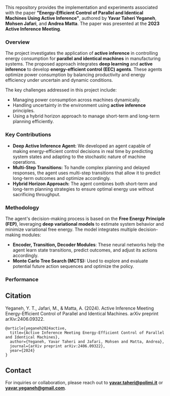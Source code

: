 This repository provides the implementation and experiments associated with the paper **"Energy-Efficient Control of Parallel and Identical Machines Using Active Inference"**, authored by **Yavar Taheri Yeganeh**, **Mohsen Jafari**, and **Andrea Matta**. The paper was presented at the **2023 Active Inference Meeting**.

### Overview

The project investigates the application of **active inference** in controlling energy consumption for **parallel and identical machines** in manufacturing systems. The proposed approach integrates **deep learning** and **active inference** to develop **energy-efficient control (EEC) agents**. These agents optimize power consumption by balancing productivity and energy efficiency under uncertain and dynamic conditions.

The key challenges addressed in this project include:
- Managing power consumption across machines dynamically.
- Handling uncertainty in the environment using **active inference** principles.
- Using a hybrid horizon approach to manage short-term and long-term planning efficiently.

### Key Contributions
- **Deep Active Inference Agent:** We developed an agent capable of making energy-efficient control decisions in real time by predicting system states and adapting to the stochastic nature of machine operations.
- **Multi-Step Transitions:** To handle complex planning and delayed responses, the agent uses multi-step transitions that allow it to predict long-term outcomes and optimize accordingly.
- **Hybrid Horizon Approach:** The agent combines both short-term and long-term planning strategies to ensure optimal energy use without sacrificing throughput.
  
### Methodology

The agent's decision-making process is based on the **Free Energy Principle (FEP)**, leveraging **deep variational models** to estimate system behavior and minimize variational free energy. The model integrates multiple decision-making modules:
- **Encoder, Transition, Decoder Modules**: These neural networks help the agent learn state transitions, predict outcomes, and adjust its actions accordingly.
- **Monte Carlo Tree Search (MCTS):** Used to explore and evaluate potential future action sequences and optimize the policy.
  
### Performance


## Citation
Yeganeh, Y. T., Jafari, M., & Matta, A. (2024). Active Inference Meeting Energy-Efficient Control of Parallel and Identical Machines. arXiv preprint arXiv:2406.09322.
```
@article{yeganeh2024active,
  title={Active Inference Meeting Energy-Efficient Control of Parallel and Identical Machines},
  author={Yeganeh, Yavar Taheri and Jafari, Mohsen and Matta, Andrea},
  journal={arXiv preprint arXiv:2406.09322},
  year={2024}
}
```

## Contact

For inquiries or collaboration, please reach out to **yavar.taheri@polimi.it** or **yavar.yeganeh@gmail.com**.
